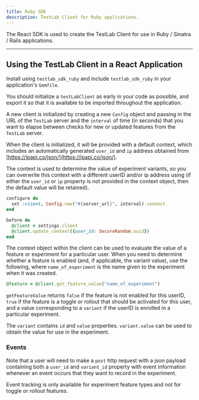 ```yaml
---
title: Ruby SDK
description: TestLab Client for Ruby applications.
---
```


The React SDK is used to create the TestLab Client for use in Ruby / Sinatra / Rails applications.

---

## Using the TestLab Client in a React Application

Install using `testlab_sdk_ruby` and include `testlab_sdk_ruby` in your application's `Gemfile`.

You should initialize a `testLabClient` as early in your code as possible, and export it so that it is available to be imported throughout the application.

A new client is initialized by creating a new `Config` object and passing in the URL of the `TestLab` server and the `interval` of time (in seconds) that you want to elapse between checks for new or updated features from the `TestLab` server.

When the client is initialized, it will be provided with a default context, which includes an automatically generated `user_id` and `ip` address obtained from [https://ipapi.co/json/](https://ipapi.co/json/).

The context is used to determine the value of experiment variants, so you can overwrite this context with a different userID and/or ip address using (if either the `user_id` or `ip` property is not provided in the context object, then the default value will be retained).

```ruby
configure do
  set :client, Config.new("#{server_url}", interval).connect
end

before do
  @client = settings.client
  @client.update_context({user_id: SecureRandom.uuid})
end
```

The context object within the client can be used to evaluate the value of a feature or experiment for a particular user. When you need to determine whether a feature is enabled (and, if applicable, the variant value), use the following, where `name_of_experiment` is the name given to the experiment when it was created.

```ruby
@feature = @client.get_feature_value("name_of_experiment")
```

`getFeatureValue` returns `false` if the feature is not enabled for this userID, `true` if the feature is a toggle or rollout that should be activated for this user, and a value corresponding to a `variant` if the userID is enrolled in a particular experiment.

The `variant` contains `id` and `value` properties. `variant.value` can be used to obtain the value for use in the experiment.

### Events

Note that a user will need to make a `post` http request with a json payload containing both a `user_id` and `variant_id` property with event information whenever an event occurs that they want to record in the experiment.

Event tracking is only available for experiment feature types and not for toggle or rollout features.
